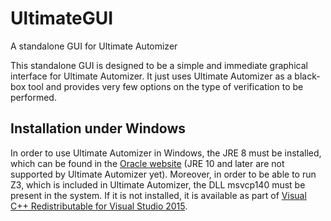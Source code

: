 # UltimateGUI
A standalone GUI for Ultimate Automizer

This standalone GUI is designed to be a simple and immediate graphical interface for Ultimate Automizer. 
It just uses Ultimate Automizer as a black-box tool and provides very few options on the type of verification to be performed.

## Installation under Windows
In order to use Ultimate Automizer in Windows, the JRE 8 must be installed, which can be found in the [Oracle website](http://www.oracle.com/technetwork/java/javase/downloads/jre8-downloads-2133155.html) (JRE 10 and later are not supported by Ultimate Automizer yet).
Moreover, in order to be able to run Z3, which is included in Ultimate Automizer, the DLL msvcp140 must be present in the system. 
If it is not installed, it is available as part of [Visual C++ Redistributable for Visual Studio 2015](https://www.microsoft.com/en-US/download/details.aspx?id=48145).
